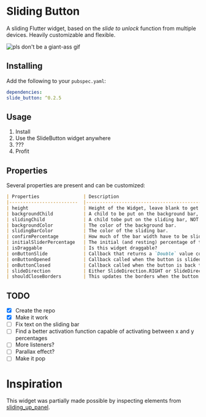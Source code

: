 # Sliding Button
A sliding Flutter widget, based on the *slide to unlock* function from multiple devices.
Heavily customizable and flexible.

![pls don't be a giant-ass gif](https://raw.githubusercontent.com/Timoteohss/slide_button/master/screenshots/untitled.gif)

## Installing 
Add the following to your `pubspec.yaml`:

```yaml
dependencies:
slide_button: ^0.2.5
```

## Usage
1. Install
2. Use the SlideButton widget anywhere
3. ???
4. Profit

## Properties

Several properties are present and can be customized:

```markdown
| Properties              	| Description                                                                                                                                                            	|
|-------------------------	|------------------------------------------------------------------------------------------------------------------------------------------------------------------------	|
| height                  	| Height of the Widget, leave blank to get the parent constraints.                                                                                                       	|
| backgroundChild         	| A child to be put on the background bar, NOT centered by default.                                                                                                      	|
| slidingChild            	| A child tobe put on the sliding bar, NOT centered by default.                                                                                                          	|
| backgroundColor         	| The color of the background bar.                                                                                                                                       	|
| slidingBarColor         	| The color of the sliding bar.                                                                                                                                          	|
| confirmPercentage       	| How much of the bar width have to be slided to confirm the action.                                                                                                     	|
| initialSliderPercentage 	| The initial (and resting) percentage of the sliding bar.                                                                                                               	|
| isDraggable             	| Is this widget draggable?                                                                                                                                              	|
| onButtonSlide           	| Callback that returns a `Double` value containing the drag percentage.                                                                                                 	|
| onButtonOpened          	| Callback called when the button is slided all the way.                                                                                                                 	|
| onButtonClosed          	| Callback called when the button is back to the initialSliderPercentage.                                                                                                	|
| slideDirection          	| Either SlideDirection.RIGHT or SlideDirection.LEFT, sets the sliding direction of the sliding bar.                                                                     	|
| shouldCloseBorders      	| This updates the borders when the button reaches 0.9 percent dragged, and set the borderRadius to zero, giving the impression of a "closed" button. Defaults to `true` 	|
``` 

## TODO
- [x] Create the repo
- [x] Make it work
- [ ] Fix text on the sliding bar
- [ ] Find a better activation function capable of activating between x and y percentages
- [ ] More listeners?
- [ ] Parallax effect?
- [ ] Make it pop 

# Inspiration
This widget was partially made possible by inspecting elements from [sliding_up_panel](https://github.com/akshathjain/sliding_up_panel).


